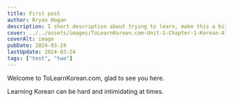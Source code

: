 ```yaml
---
title: First post
author: Bryan Hogan
description: I short description about trying to learn, make this a bit longer
cover: ../../assets/images/ToLearnKorean.com-Unit-1-Chapter-1-Korean-Alphabet-Cover.png
coverAlt: image
pubDate: 2024-03-24
lastUpdate: 2024-03-24
tags: ["test", "two"]
---
```


Welcome to ToLearnKorean.com, glad to see you here.

Learning Korean can be hard and intimidating at times.